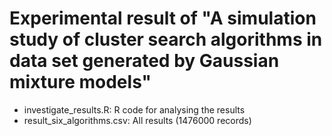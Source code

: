# Experimental result of "A simulation study of cluster search algorithms in data set generated by Gaussian mixture models"

* investigate_results.R: R code for analysing the results
* result_six_algorithms.csv: All results (1476000 records)
